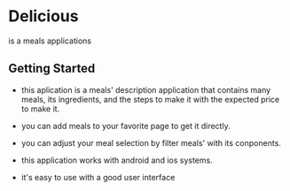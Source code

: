 # Delicious

is a meals applications

## Getting Started

- this aplication is a meals' description application that contains many meals, its ingredients, and the steps to make it with the expected price to make it.

- you can add meals to your favorite page to get it directly.

- you can adjust your meal selection by filter meals' with its conponents.

- this application works with android and ios systems.

- it's easy to use with a good user interface
